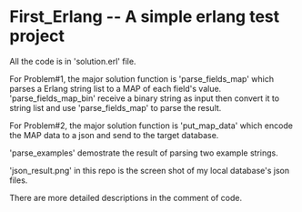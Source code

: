 # First_Erlang -- A simple erlang test project

All the code is in 'solution.erl' file. 

For Problem#1, the major solution function is 'parse_fields_map' which parses a Erlang string list to a MAP of each field's value. 'parse_fields_map_bin' receive a binary string as input then convert it to string list and use 'parse_fields_map' to parse the result.

For Problem#2, the major solution function is 'put_map_data' which encode the MAP data to a json and send to the target database.

'parse_examples' demostrate the result of parsing two example strings.

'json_result.png' in this repo is the screen shot of my local database's json files.

There are more detailed descriptions in the comment of code. 

